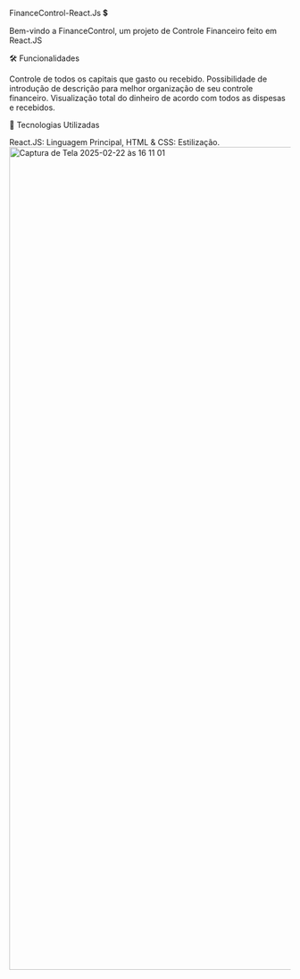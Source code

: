 FinanceControl-React.Js 💲 

Bem-vindo a FinanceControl, um projeto de Controle Financeiro feito em React.JS

🛠️ Funcionalidades

Controle de todos os capitais que gasto ou recebido. Possibilidade de introdução de descrição para melhor organização de seu controle financeiro. Visualização total do dinheiro de acordo com todos as dispesas e recebidos.

🚀 Tecnologias Utilizadas

React.JS: Linguagem Principal, HTML & CSS: Estilização. 
<img width="1470" alt="Captura de Tela 2025-02-22 às 16 11 01" src="https://github.com/user-attachments/assets/4c3e1721-ea89-4125-96d2-fd21daadc148" />
